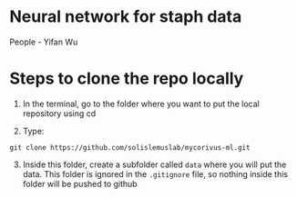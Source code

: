 # Neural network for staph data
People
    - Yifan Wu

# Steps to clone the repo locally

1. In the terminal, go to the folder where you want to put the local repository using cd

2. Type:
```shell
git clone https://github.com/solislemuslab/mycorivus-ml.git
```
3. Inside this folder, create a subfolder called `data` where you will put the data. This folder is ignored in the `.gitignore` file, so nothing inside this folder will be pushed to github